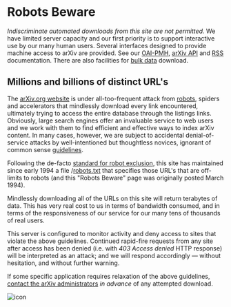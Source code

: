 Robots Beware
=============

*Indiscriminate automated downloads from this site are *not* permitted.*
We have limited server capacity and our first priority is to support
interactive use by our many human users. Several interfaces designed to
provide machine access to arXiv are provided. See our
[OAI-PMH](/help/oa), [arXiv API](/help/api) and [RSS](/help/rss)
documentation. There are also facilities for [bulk
data](/help/bulk_data) download.

Millions and billions of distinct URL's
---------------------------------------

The [arXiv.org website](/) is under all-too-frequent attack from
[robots](http://www.robotstxt.org/faq/what.html), spiders and
accelerators that mindlessly download every link encountered, ultimately
trying to access the entire database through the listings links.
Obviously, large search engines offer an invaluable service to web users
and we work with them to find efficient and effective ways to index
arXiv content. In many cases, however, we are subject to accidental
denial-of-service attacks by well-intentioned but thoughtless novices,
ignorant of common sense
[guidelines](http://www.robotstxt.org/guidelines.html).

Following the de-facto [standard for robot
exclusion](http://www.robotstxt.org/orig.html), this site has maintained
since early 1994 a file /[robots.txt](/robots.txt) that specifies those
URL's that are off-limits to robots (and this "Robots Beware" page was
originally posted March 1994).

Mindlessly downloading all of the URLs on this site will return
terabytes of data. This has very real cost to us in terms of bandwidth
consumed, and in terms of the responsiveness of our service for our many
tens of thousands of real users.

This server is configured to monitor activity and deny access to sites
that violate the above guidelines. Continued rapid-fire requests from
any site after access has been denied (i.e. with *403 Access denied*
HTTP response) will be interpreted as an attack; and we will respond
accordingly — without hesitation, and without further warning.

If some specific application requires relaxation of the above
guidelines, [contact the arXiv administrators](/help/contact) *in
advance* of any attempted download.

![icon](https://arxiv.org/icons/smullnb.gif)

